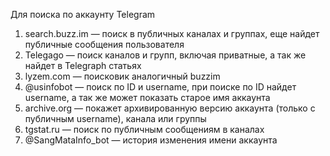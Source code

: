 Для поиска по аккаунту Telegram

1. search.buzz.im — поиск в публичных каналах и группах, еще найдет публичные сообщения пользователя
2. Telegago — поиск каналов и групп, включая приватные, а так же найдет в Telegraph статьях
3. lyzem.com — поисковик аналогичный buzzim
4. @usinfobot — поиск по ID и username, при поиске по ID найдет username, а так же может показать старое имя аккаунта
5. archive.org — покажет архивированную версию аккаунта (только с публичным username), канала или группы
6. tgstat.ru — поиск по публичным сообщениям в каналах
7. @SangMataInfo_bot — история изменения имени аккаунта
